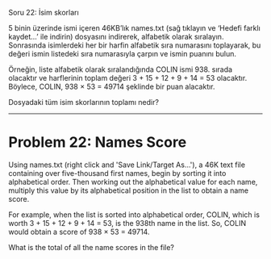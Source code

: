 Soru 22: İsim skorları

5 binin üzerinde ismi içeren 46KB’lık names.txt (sağ tıklayın ve ‘Hedefi farklı kaydet…’ ile indirin) dosyasını indirerek, alfabetik olarak sıralayın. Sonrasında isimlerdeki her bir harfin alfabetik sıra numarasını toplayarak, bu değeri ismin listedeki sıra numarasıyla çarpın ve ismin puanını bulun.

Örneğin, liste alfabetik olarak sıralandığında COLIN ismi 938. sırada olacaktır ve harflerinin toplam değeri 3 + 15 + 12 + 9 + 14 = 53 olacaktır. Böylece, COLIN, 938 × 53 = 49714 şeklinde bir puan alacaktır.

Dosyadaki tüm isim skorlarının toplamı nedir?

---

# Problem 22: Names Score

Using names.txt (right click and 'Save Link/Target As...'), a 46K text file containing over five-thousand first names, begin by sorting it into alphabetical order. Then working out the alphabetical value for each name, multiply this value by its alphabetical position in the list to obtain a name score.

For example, when the list is sorted into alphabetical order, COLIN, which is worth 3 + 15 + 12 + 9 + 14 = 53, is the 938th name in the list. So, COLIN would obtain a score of 938 × 53 = 49714.

What is the total of all the name scores in the file?
